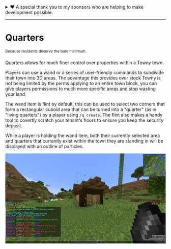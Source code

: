 <details>
<summary>❤️ A special thank you to my sponsors who are helping to make development possible.</summary>

- CorruptedGreed
- Lumpooni (Lumpeeh)
- sab2003
- OISARJR (YOUHAVENORIGHTS3)
- Colt_44_magnum
- ccryptae (Cryptae)
- SeexyyRed
- dres2 (Dres2)

and 2 other private sponsors

⭐ If you would like to support my development efforts and get special consideration for features, you can sponsor me on [GitHub](https://github.com/sponsors/Fruitloopins) or [Patreon](https://patreon.com/Fruitloopins).
</details>

---

# Quarters
<sup>Because residents deserve the bare minimum.</sup>

Quarters allows for much finer control over properties within a Towny town.

Players can use a wand or a series of user-friendly commands to subdivide their town into 3D areas. The advantage this provides over stock Towny is not being limited by the perms applying to an entire town block, you can give players permissions to much more specific areas and stop wasting your land.

The wand item is flint by default, this can be used to select two corners that form a rectangular cuboid area that can be turned into a "quarter" (as in "living quarters") by a player using `/q create`. The flint also makes a handy tool to covertly scratch your tenant's floors to ensure you keep the security deposit.

While a player is holding the wand item, both their currently selected area and quarters that currently exist within the town they are standing in will be displayed with an outline of particles.

![2023-09-25_09.36.20.png](images/2023-09-25_09.36.20.png)
